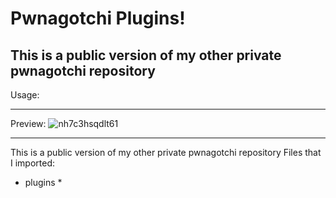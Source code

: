 # Pwnagotchi Plugins!

This is a public version of my other private pwnagotchi repository
---------------
Usage:

----------------
Preview:
![nh7c3hsqdlt61](https://user-images.githubusercontent.com/79835819/116106436-62635a80-a6b2-11eb-9a80-f64afd15f642.png)

----------------
This is a public version of my other private pwnagotchi repository
Files that I imported:
* plugins *

